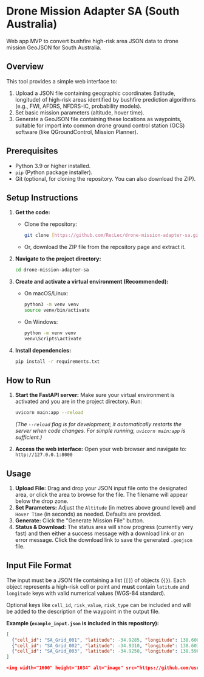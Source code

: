 # Drone Mission Adapter SA (South Australia)

Web app MVP to convert bushfire high-risk area JSON data to drone mission GeoJSON for South Australia.

## Overview

This tool provides a simple web interface to:
1. Upload a JSON file containing geographic coordinates (latitude, longitude) of high-risk areas identified by bushfire prediction algorithms (e.g., FWI, AFDRS, NFDRS-IC, probability models).
2. Set basic mission parameters (altitude, hover time).
3. Generate a GeoJSON file containing these locations as waypoints, suitable for import into common drone ground control station (GCS) software (like QGroundControl, Mission Planner).

## Prerequisites

* Python 3.9 or higher installed.
* `pip` (Python package installer).
* Git (optional, for cloning the repository. You can also download the ZIP).

## Setup Instructions

1.  **Get the code:**
    * Clone the repository: 
        ```bash
        git clone [https://github.com/RecLec/drone-mission-adapter-sa.git](https://github.com/RecLec/drone-mission-adapter-sa.git)
        ```
    * Or, download the ZIP file from the repository page and extract it.

2.  **Navigate to the project directory:**
    ```bash
    cd drone-mission-adapter-sa 
    ```

3.  **Create and activate a virtual environment (Recommended):**
    * On macOS/Linux:
        ```bash
        python3 -m venv venv
        source venv/bin/activate
        ```
    * On Windows:
        ```bash
        python -m venv venv
        venv\Scripts\activate
        ```

4.  **Install dependencies:**
    ```bash
    pip install -r requirements.txt
    ```

## How to Run

1.  **Start the FastAPI server:**
    Make sure your virtual environment is activated and you are in the project directory. Run:
    ```bash
    uvicorn main:app --reload 
    ```
    *(The `--reload` flag is for development; it automatically restarts the server when code changes. For simple running, `uvicorn main:app` is sufficient.)*

2.  **Access the web interface:**
    Open your web browser and navigate to:
    `http://127.0.0.1:8000`

## Usage

1.  **Upload File:** Drag and drop your JSON input file onto the designated area, or click the area to browse for the file. The filename will appear below the drop zone.
2.  **Set Parameters:** Adjust the `Altitude` (in metres above ground level) and `Hover Time` (in seconds) as needed. Defaults are provided.
3.  **Generate:** Click the "Generate Mission File" button.
4.  **Status & Download:** The status area will show progress (currently very fast) and then either a success message with a download link or an error message. Click the download link to save the generated `.geojson` file.

## Input File Format

The input must be a JSON file containing a list (`[]`) of objects (`{}`). Each object represents a high-risk cell or point and **must** contain `latitude` and `longitude` keys with valid numerical values (WGS-84 standard).

Optional keys like `cell_id`, `risk_value`, `risk_type` can be included and will be added to the description of the waypoint in the output file.

**Example (`example_input.json` is included in this repository):**
```json
[
  {"cell_id": "SA_Grid_001", "latitude": -34.9285, "longitude": 138.6007, "risk_value": 75, "risk_type": "probability"},
  {"cell_id": "SA_Grid_002", "latitude": -34.9310, "longitude": 138.6030, "risk_value": 90, "risk_type": "IC"},
  {"cell_id": "SA_Grid_003", "latitude": -34.9250, "longitude": 138.5980, "risk_value": 120, "risk_type": "FBI"}
]

<img width="1600" height="1034" alt="image" src="https://github.com/user-attachments/assets/281395e1-fbc0-4c0e-b84d-5ecdf35dff4c" />
